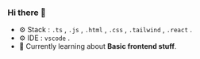 ### Hi there :wave:
- :gear: Stack : `.ts` , `.js` , `.html` , `.css` , `.tailwind` , `.react` .
- :gear: IDE : `vscode` .
- :seedling: Currently learning about **Basic frontend stuff**.
